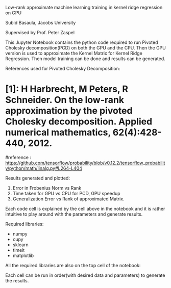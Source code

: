 

Low-rank approximate machine learning training in kernel ridge regression on GPU

Subid Basaula, Jacobs University

Supervised by Prof. Peter Zaspel


This Jupyter Notebook contains the python code required to run Pivoted Cholesky decomposition(PCD) on both the GPU and the CPU.
Then the GPU version is used to approximate the Kernel Matrix for Kernel Ridge Regression.
Then model training can be done and results can be generated.

References used for Pivoted Cholesky Decomposition:

# [1]: H Harbrecht, M Peters, R Schneider. On the low-rank approximation by the pivoted Cholesky decomposition. Applied numerical mathematics, 62(4):428-440, 2012.
#reference : https://github.com/tensorflow/probability/blob/v0.12.2/tensorflow_probability/python/math/linalg.py#L264-L404

Results generated and plotted:

1. Error in Frobenius Norm vs Rank
2. Time taken for GPU vs CPU for PCD, GPU speedup
3. Generalization Error vs Rank of approximated Matrix.

Each code cell is explained by the cell above in the notebook and it is rather intuitive to play around with the parameters and generate results.

Required libraries:

- numpy 
- cupy 
- sklearn
- timeit 
- matplotlib 

All the required libraries are also on the top cell of the notebook:

Each cell can be run in order(with desired data and parameters) to generate the results.










